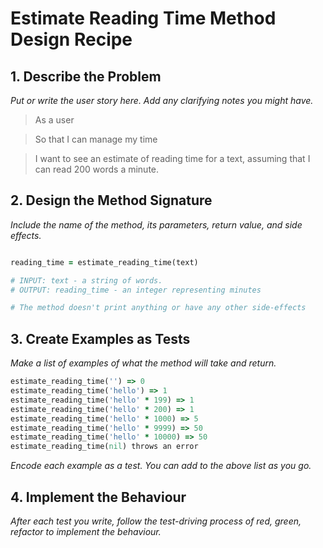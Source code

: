 # Estimate Reading Time Method Design Recipe

## 1. Describe the Problem

_Put or write the user story here. Add any clarifying notes you might have._

> As a user

> So that I can manage my time

> I want to see an estimate of reading time for a text, assuming that I can read 200 words a minute.

## 2. Design the Method Signature

_Include the name of the method, its parameters, return value, and side effects._

```ruby

reading_time = estimate_reading_time(text)

# INPUT: text - a string of words.
# OUTPUT: reading_time - an integer representing minutes

# The method doesn't print anything or have any other side-effects
```

## 3. Create Examples as Tests

_Make a list of examples of what the method will take and return._

```ruby
estimate_reading_time('') => 0
estimate_reading_time('hello') => 1
estimate_reading_time('hello' * 199) => 1
estimate_reading_time('hello' * 200) => 1
estimate_reading_time('hello' * 1000) => 5
estimate_reading_time('hello' * 9999) => 50
estimate_reading_time('hello' * 10000) => 50
estimate_reading_time(nil) throws an error
```

_Encode each example as a test. You can add to the above list as you go._

## 4. Implement the Behaviour

_After each test you write, follow the test-driving process of red, green, refactor to implement the behaviour._
